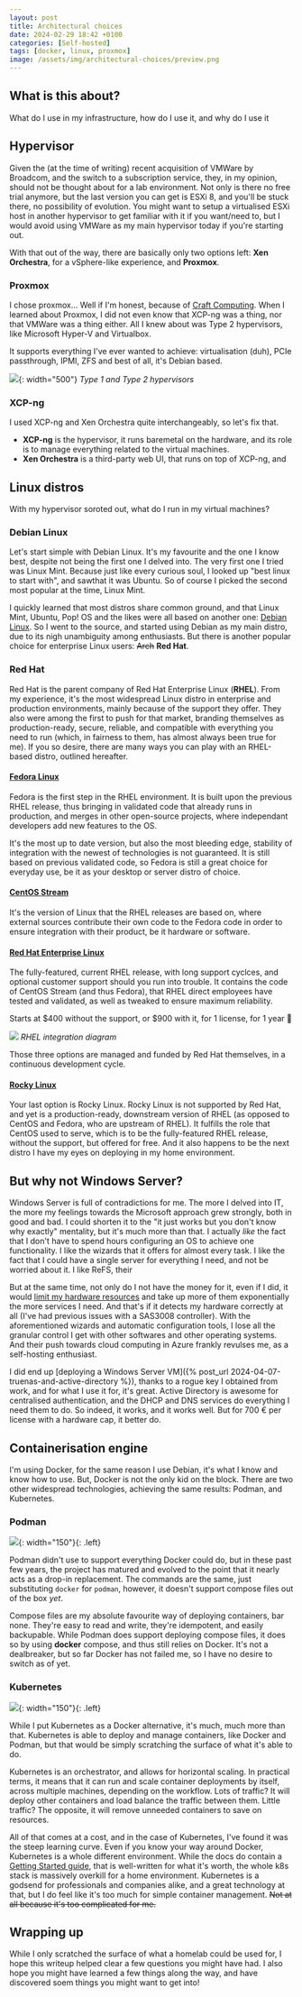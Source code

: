 ```yaml
---
layout: post
title: Architectural choices
date: 2024-02-29 18:42 +0100
categories: [Self-hosted]
tags: [docker, linux, proxmox]
image: /assets/img/architectural-choices/preview.png
---
```



## What is this about?
What do I use in my infrastructure, how do I use it, and why do I use it


## Hypervisor
Given the (at the time of writing) recent acquisition of VMWare by Broadcom, and the switch to a subscription service, they, in my opinion, should not be thought about for a lab environment. Not only is there no free trial anymore, but the last version you can get is ESXi 8, and you'll be stuck there, no possibility of evolution. You might want to setup a virtualised ESXi host in another hypervisor to get familiar with it if you want/need to, but I would avoid using VMWare as my main hypervisor today if you're starting out.

With that out of the way, there are basically only two options left: **Xen Orchestra**, for a vSphere-like experience, and **Proxmox**.

### Proxmox
I chose proxmox... Well if I'm honest, because of [Craft Computing](https://www.youtube.com/c/CraftComputing). When I learned about Proxmox, I did not even know that XCP-ng was a thing, nor that VMWare was a thing either. All I knew about was Type 2 hypervisors, like Microsoft Hyper-V and Virtualbox.

It supports everything I've ever wanted to achieve: virtualisation (duh), PCIe passthrough, IPMI, ZFS and best of all, it's Debian based.

![](https://upload.wikimedia.org/wikipedia/commons/thumb/9/9e/Hyperviseur.svg/707px-Hyperviseur.svg.png){: width="500"}
_Type 1 and Type 2 hypervisors_

### XCP-ng
I used XCP-ng and Xen Orchestra quite interchangeably, so let's fix that.

- **XCP-ng** is the hypervisor, it runs baremetal on the hardware, and its role is to manage everything related to the virtual machines.
- **Xen Orchestra** is a third-party web UI, that runs on top of XCP-ng, and 
## Linux distros
With my hypervisor soroted out, what do I run in my virtual machines?

### Debian Linux
Let's start simple with Debian Linux. It's my favourite and the one I know best, despite not being the first one I delved into. The very first one I tried was Linux Mint. Because just like every curious soul, I looked up "best linux to start with", and sawthat it was Ubuntu. So of course I picked the second most popular at the time, Linux Mint.

I quickly learned that most distros share common ground, and that Linux Mint, Ubuntu, Pop! OS and the likes were all based on another one: [Debian Linux](https://www.debian.org/index.en.html). So I went to the source, and started using Debian as my main distro, due to its nigh unambiguity among enthusiasts. But there is another popular choice for enterprise Linux users: ~~Arch~~ **Red Hat**. 

### Red Hat
Red Hat is the parent company of Red Hat Enterprise Linux (**RHEL**). From my experience, it's the most widespread Linux distro in enterprise and production environments, mainly because of the support they offer. They also were among the first to push for that market, branding themselves as production-ready, secure, reliable, and compatible with everything you need to run (which, in fairness to them, has almost always been true for me). If you so desire, there are many ways you can play with an RHEL-based distro, outlined hereafter.

#### [Fedora Linux](https://fedoraproject.org/)
Fedora is the first step in the RHEL environment. It is built upon the previous RHEL release, thus bringing in validated code that already runs in production, and merges in other open-source projects, where independant developers add new features to the OS.

It's the most up to date version, but also the most bleeding edge, stability of integration with the newest of technologies is not guaranteed. It is still based on previous validated code, so Fedora is still a great choice for everyday use, be it as your desktop or server distro of choice.

#### [CentOS Stream](https://www.centos.org/centos-stream/)
It's the version of Linux that the RHEL releases are based on, where external sources contribute their own code to the Fedora code in order to ensure integration with their product, be it hardware or software.

#### [Red Hat Enterprise Linux](https://access.redhat.com/products/red-hat-enterprise-linux)
The fully-featured, current RHEL release, with long support cyclces, and optional customer support should you run into trouble. It contains the code of CentOS Stream (and thus Fedora), that RHEL direct employees have tested and validated, as well as tweaked to ensure maximum reliability.

Starts at $400 without the support, or $900 with it, for 1 license, for 1 year :melting_face:

![](https://www.redhat.com/rhdc/managed-files/CentOS_Graphic_Full_Desktop_0.svg)
_RHEL integration diagram_

Those three options are managed and funded by Red Hat themselves, in a continuous development cycle.

#### [Rocky Linux](https://rockylinux.org/)
Your last option is Rocky Linux. Rocky Linux is not supported by Red Hat, and yet is a production-ready, downstream version of RHEL (as opposed to CentOS and Fedora, who are upstream of RHEL). It fulfills the role that CentOS used to serve, which is to be the fully-featured RHEL release, without the support, but offered for free. And it also happens to be the next distro I have my eyes on deploying in my home environment.

## But why not Windows Server?
Windows Server is full of contradictions for me. The more I delved into IT, the more my feelings towards the Microsoft approach grew strongly, both in good and bad. I could shorten it to the "it just works but you don't know why exactly" mentality, but it's much more than that. I actually *like* the fact that I don't have to spend hours configuring an OS to achieve one functionality. I like the wizards that it offers for almost every task. I like the fact that I could have a single server for everything I need, and not be worried about it. I like ReFS, their 

But at the same time, not only do I not have the money for it, even if I did, it would [limit my hardware resources](https://learn.microsoft.com/en-us/windows-server-essentials/get-started/hardware-limits) and take up more of them exponentially the more services I need. And that's if it detects my hardware correctly at all (I've had previous issues with a SAS3008 controller). With the aforementioned wizards and automatic configuration tools, I lose all the granular control I get with other softwares and other operating systems. And their push towards cloud computing in Azure frankly revulses me, as a self-hosting enthusiast.

I did end up [deploying a Windows Server VM]({% post_url 2024-04-07-truenas-and-active-directory %}), thanks to a rogue key I obtained from work, and for what I use it for, it's great. Active Directory is awesome for centralised authentication, and the DHCP and DNS services do everything I need them to do. So indeed, it works, and it works well. But for 700 € per license with a hardware cap, it better do.


## Containerisation engine
I'm using Docker, for the same reason I use Debian, it's what I know and know how to use. But, Docker is not the only kid on the block. There are two other widespread technologies, achieving the same results: Podman, and Kubernetes.

### Podman
![](https://raw.githubusercontent.com/containers/common/main/logos/podman-logo-full-vert.png){: width="150"}{: .left}

Podman didn't use to support everything Docker could do, but in these past few years, the project has matured and evolved to the point that it nearly acts as a drop-in replacement. The commands are the same, just substituting `docker` for `podman`, however, it doesn't support compose files out of the box *yet*.

Compose files are my absolute favourite way of deploying containers, bar none. They're easy to read and write, they're idempotent, and easily backupable. While Podman does support deploying compose files, it does so by using **docker** compose, and thus still relies on Docker. It's not a dealbreaker, but so far Docker has not failed me, so I have no desire to switch as of yet.

### Kubernetes
![](https://raw.githubusercontent.com/cncf/artwork/main/projects/kubernetes/stacked/white-text/kubernetes-stacked-white-text.png){: width="150"}{: .left}

While I put Kubernetes as a Docker alternative, it's much, much more than that. Kubernetes is able to deploy and manage containers, like Docker and Podman, but that would be simply scratching the surface of what it's able to do.

Kubernetes is an orchestrator, and allows for horizontal scaling. In practical terms, it means that it can run and scale container deployments by itself, across multiple machines, depending on the workflow. Lots of traffic? It will deploy other containers and load balance the traffic between them. Little traffic? The opposite, it will remove unneeded containers to save on resources.

All of that comes at a cost, and in the case of Kubernetes, I've found it was the steep learning curve. Even if you know your way around Docker, Kubernetes is a whole different environment. While the docs do contain a [Getting Started guide](https://kubernetes.io/docs/tutorials/kubernetes-basics/), that is well-written for what it's worth, the whole k8s stack is massively overkill for a home environment. Kubernetes is a godsend for professionals and companies alike, and a great technology at that, but I do feel like it's too much for simple container management. ~~Not at all because it's too complicated for me.~~


## Wrapping up
While I only scratched the surface of what a homelab could be used for, I hope this writeup helped clear a few questions you might have had. I also hope you might have learned a few things along the way, and have discovered soem things you might want to get into!